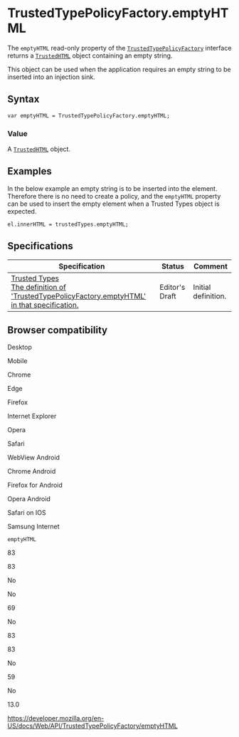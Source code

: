 TrustedTypePolicyFactory.emptyHTML
==================================

The `emptyHTML` read-only property of the [`TrustedTypePolicyFactory`](../trustedtypepolicyfactory) interface returns a [`TrustedHTML`](../trustedhtml) object containing an empty string.

This object can be used when the application requires an empty string to be inserted into an injection sink.

Syntax
------

    var emptyHTML = TrustedTypePolicyFactory.emptyHTML;

### Value

A [`TrustedHTML`](../trustedhtml) object.

Examples
--------

In the below example an empty string is to be inserted into the element. Therefore there is no need to create a policy, and the `emptyHTML` property can be used to insert the empty element when a Trusted Types object is expected.

    el.innerHTML = trustedTypes.emptyHTML;

Specifications
--------------

<table><thead><tr class="header"><th>Specification</th><th>Status</th><th>Comment</th></tr></thead><tbody><tr class="odd"><td><a href="https://w3c.github.io/webappsec-trusted-types/dist/spec/#dom-trustedtypepolicyfactory-emptyhtml">Trusted Types<br />
<span class="small">The definition of 'TrustedTypePolicyFactory.emptyHTML' in that specification.</span></a></td><td><span class="spec-ed">Editor's Draft</span></td><td>Initial definition.</td></tr></tbody></table>

Browser compatibility
---------------------

Desktop

Mobile

Chrome

Edge

Firefox

Internet Explorer

Opera

Safari

WebView Android

Chrome Android

Firefox for Android

Opera Android

Safari on IOS

Samsung Internet

`emptyHTML`

83

83

No

No

69

No

83

83

No

59

No

13.0

<a href="https://developer.mozilla.org/en-US/docs/Web/API/TrustedTypePolicyFactory/emptyHTML" class="_attribution-link">https://developer.mozilla.org/en-US/docs/Web/API/TrustedTypePolicyFactory/emptyHTML</a>

